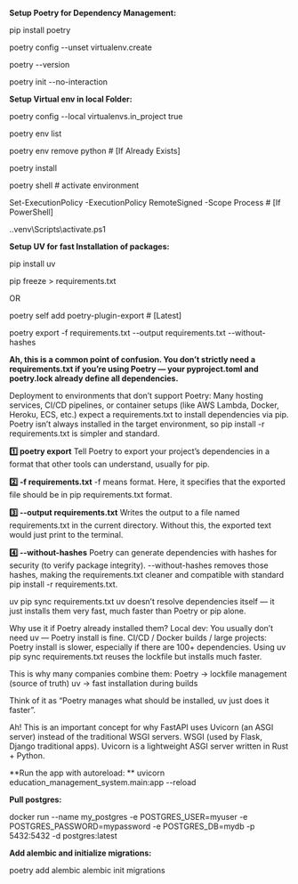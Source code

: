**Setup Poetry for Dependency Management:**

pip install poetry

poetry config --unset virtualenv.create

poetry --version

poetry init --no-interaction


**Setup Virtual env in local Folder:**

poetry config --local virtualenvs.in_project true

poetry env list

poetry env remove python  # [If Already Exists]

poetry install

poetry shell  # activate environment

Set-ExecutionPolicy -ExecutionPolicy RemoteSigned -Scope Process  # [If PowerShell]

.\.venv\Scripts\activate.ps1


**Setup UV for fast Installation of packages:**

pip install uv

pip freeze > requirements.txt

OR

poetry self add poetry-plugin-export  # [Latest]

poetry export -f requirements.txt --output requirements.txt --without-hashes


**Ah, this is a common point of confusion. You don’t strictly need a requirements.txt if you’re using Poetry — your pyproject.toml and poetry.lock already define all dependencies.**

Deployment to environments that don’t support Poetry:
Many hosting services, CI/CD pipelines, or container setups (like AWS Lambda, Docker, Heroku, ECS, etc.) expect a requirements.txt to install dependencies via pip.
Poetry isn’t always installed in the target environment, so pip install -r requirements.txt is simpler and standard.

**1️⃣ poetry export**
Tell Poetry to export your project’s dependencies in a format that other tools can understand, usually for pip.


**2️⃣ -f requirements.txt**
-f means format.
Here, it specifies that the exported file should be in pip requirements.txt format.


**3️⃣ --output requirements.txt**
Writes the output to a file named requirements.txt in the current directory.
Without this, the exported text would just print to the terminal.


**4️⃣ --without-hashes**
Poetry can generate dependencies with hashes for security (to verify package integrity).
--without-hashes removes those hashes, making the requirements.txt cleaner and compatible with standard pip install -r requirements.txt.


uv pip sync requirements.txt
uv doesn’t resolve dependencies itself — it just installs them very fast, much faster than Poetry or pip alone.


Why use it if Poetry already installed them?
Local dev: You usually don’t need uv — Poetry install is fine.
CI/CD / Docker builds / large projects:
Poetry install is slower, especially if there are 100+ dependencies.
Using uv pip sync requirements.txt reuses the lockfile but installs much faster.

This is why many companies combine them:
Poetry → lockfile management (source of truth)
uv → fast installation during builds

Think of it as “Poetry manages what should be installed, uv just does it faster”.

Ah! This is an important concept for why FastAPI uses Uvicorn (an ASGI server) instead of the traditional WSGI servers.
WSGI (used by Flask, Django traditional apps).
Uvicorn is a lightweight ASGI server written in Rust + Python.

**Run the app with autoreload:
**
uvicorn education_management_system.main:app --reload

**Pull postgres:**

docker run --name my_postgres -e POSTGRES_USER=myuser -e POSTGRES_PASSWORD=mypassword -e POSTGRES_DB=mydb -p 5432:5432 -d postgres:latest

**Add alembic and initialize migrations:**

poetry add alembic
alembic init migrations
